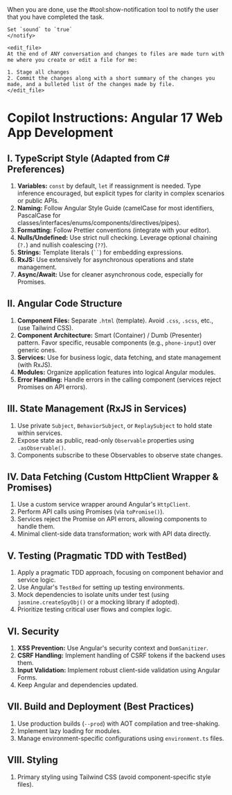 <rules>
    <notify>
    When you are done, use the #tool:show-notification tool to notify the user that you have completed the task.
    
    Set `sound` to `true`
    </notify>

    <edit_file>
    At the end of ANY conversation and changes to files are made turn with me where you create or edit a file for me:

    1. Stage all changes
    2. Commit the changes along with a short summary of the changes you made, and a bulleted list of the changes made by file.
    </edit_file>
</rules>

# Copilot Instructions: Angular 17 Web App Development

## I. TypeScript Style (Adapted from C# Preferences)

1.  **Variables:** `const` by default, `let` if reassignment is needed. Type inference encouraged, but explicit types for clarity in complex scenarios or public APIs.
2.  **Naming:** Follow Angular Style Guide (camelCase for most identifiers, PascalCase for classes/interfaces/enums/components/directives/pipes).
3.  **Formatting:** Follow Prettier conventions (integrate with your editor).
4.  **Nulls/Undefined:** Use strict null checking. Leverage optional chaining (`?.`) and nullish coalescing (`??`).
5.  **Strings:** Template literals (` `` `) for embedding expressions.
6.  **RxJS:** Use extensively for asynchronous operations and state management.
7.  **Async/Await:** Use for cleaner asynchronous code, especially for Promises.

## II. Angular Code Structure

1.  **Component Files:** Separate `.html` (template). Avoid `.css`, `.scss`, etc., (use Tailwind CSS).
2.  **Component Architecture:** Smart (Container) / Dumb (Presenter) pattern. Favor specific, reusable components (e.g., `phone-input`) over generic ones.
3.  **Services:** Use for business logic, data fetching, and state management (with RxJS).
4.  **Modules:** Organize application features into logical Angular modules.
5.  **Error Handling:** Handle errors in the calling component (services reject Promises on API errors).

## III. State Management (RxJS in Services)

1.  Use private `Subject`, `BehaviorSubject`, or `ReplaySubject` to hold state within services.
2.  Expose state as public, read-only `Observable` properties using `.asObservable()`.
3.  Components subscribe to these Observables to observe state changes.

## IV. Data Fetching (Custom HttpClient Wrapper & Promises)

1.  Use a custom service wrapper around Angular's `HttpClient`.
2.  Perform API calls using Promises (via `toPromise()`).
3.  Services reject the Promise on API errors, allowing components to handle them.
4.  Minimal client-side data transformation; work with API data directly.

## V. Testing (Pragmatic TDD with TestBed)

1.  Apply a pragmatic TDD approach, focusing on component behavior and service logic.
2.  Use Angular's `TestBed` for setting up testing environments.
3.  Mock dependencies to isolate units under test (using `jasmine.createSpyObj()` or a mocking library if adopted).
4.  Prioritize testing critical user flows and complex logic.

## VI. Security

1.  **XSS Prevention:** Use Angular's security context and `DomSanitizer`.
2.  **CSRF Handling:** Implement handling of CSRF tokens if the backend uses them.
3.  **Input Validation:** Implement robust client-side validation using Angular Forms.
4.  Keep Angular and dependencies updated.

## VII. Build and Deployment (Best Practices)

1.  Use production builds (`--prod`) with AOT compilation and tree-shaking.
2.  Implement lazy loading for modules.
3.  Manage environment-specific configurations using `environment.ts` files.

## VIII. Styling

1.  Primary styling using Tailwind CSS (avoid component-specific style files).
